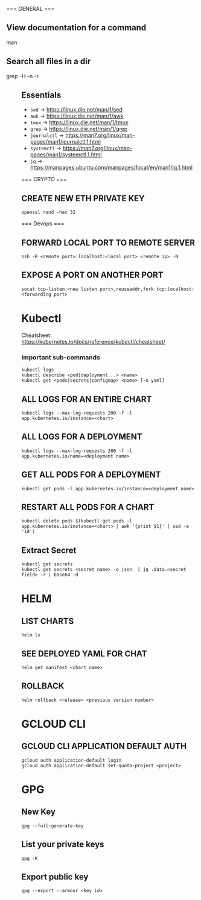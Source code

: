 === GENERAL === 

## View documentation for a command
man <command> 

## Search all files in a dir
grep -H -n -r <search term> <dir>

## Essentials
* `sed` -> https://linux.die.net/man/1/sed
* `awk` -> https://linux.die.net/man/1/awk
* `tmux` -> https://linux.die.net/man/1/tmux
* `grep` -> https://linux.die.net/man/1/grep
* `journalctl` -> https://man7.org/linux/man-pages/man1/journalctl.1.html
* `systemctl` -> https://man7.org/linux/man-pages/man1/systemctl.1.html
* `jq` -> https://manpages.ubuntu.com/manpages/focal/en/man1/jq.1.html

=== CRYPTO ===

## CREATE NEW ETH PRIVATE KEY 

`openssl rand -hex 32`

=== Devops === 

## FORWARD LOCAL PORT TO REMOTE SERVER 

`ssh -R <remote port>:localhost:<local port> <remote ip> -N`

## EXPOSE A PORT ON ANOTHER PORT

`socat tcp-listen:<new listen port>,reuseaddr,fork tcp:localhost:<forwarding port>`

# Kubectl 

Cheatsheet: https://kubernetes.io/docs/reference/kubectl/cheatsheet/

### Important sub-commands

```
kubectl logs
kubectl describe <pod|deployment...> <name>
kubectl get <pods|secrets|configmap> <name> [-o yaml]
```

## ALL LOGS FOR AN ENTIRE CHART

`kubectl logs --max-log-requests 200 -f -l app.kubernetes.io/instance=<chart>`

## ALL LOGS FOR A DEPLOYMENT

`kubectl logs --max-log-requests 200 -f -l app.kubernetes.io/name=<deployment name>`

## GET ALL PODS FOR A DEPLOYMENT

`kubectl get pods -l app.kubernetes.io/instance=<deployment name>`

## RESTART ALL PODS FOR A CHART

`kubectl delete pods $(kubectl get pods -l app.kubernetes.io/instance=<chart> | awk '{print $1}' | sed -e '1d')`

## Extract Secret 
```
kubectl get secrets
kubectl get secrets <secret name> -o json  | jq .data.<secret field> -r | base64 -d
```

# HELM

## LIST CHARTS

`helm ls`

## SEE DEPLOYED YAML FOR CHAT

`helm get manifest <chart name>`

## ROLLBACK

`helm rollback <release> <previous version number>`

# GCLOUD CLI

## GCLOUD CLI APPLICATION DEFAULT AUTH

```
gcloud auth application-default login 
gcloud auth application-default set-quota-project <project>
```


# GPG

## New Key
`gpg --full-generate-key`

## List your private keys
`gpg -K`

## Export public key  
`gpg --export --armour <key id>`
